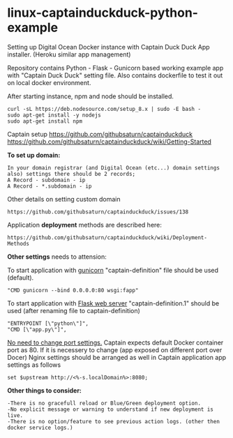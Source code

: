 # linux-captainduckduck-python-example
Setting up Digital Ocean Docker instance with Captain Duck Duck App installer. (Heroku similar app management)

Repository contains Python - Flask - Gunicorn based working example app with "Captain Duck Duck" setting file.
Also contains dockerfile to test it out on local docker environment.

After starting instance, npm and node should be installed.

	curl -sL https://deb.nodesource.com/setup_8.x | sudo -E bash -
	sudo apt-get install -y nodejs
	sudo apt-get install npm


Captain setup
	https://github.com/githubsaturn/captainduckduck
	https://github.com/githubsaturn/captainduckduck/wiki/Getting-Started


<b>To set up domain:</b>

	In your domain registrar (and Digital Ocean (etc...) domain settings also) settings there should be 2 records;
	A Record - subdomain - ip
	A Record - *.subdomain - ip

Other details on setting custom domain
	
	https://github.com/githubsaturn/captainduckduck/issues/138


Application <b>deployment</b> methods are described here:

	https://github.com/githubsaturn/captainduckduck/wiki/Deployment-Methods


<b>Other settings</b> needs to attension:

To start application with <u>gunicorn</u> "captain-definition" file should be used (default).

  	"CMD gunicorn --bind 0.0.0.0:80 wsgi:fapp"

To start application with <u>Flask web server</u> "captain-definition.1" should be used (after renaming file to captain-definition)

	"ENTRYPOINT [\"python\"]",
	"CMD [\"app.py\"]",	

<u>No need to change port settings.</u> Captain expects default Docker container port as 80.
If it is necessery to change (app exposed on different port over Docer) Nginx settings should be arranged as well in Captain application app settings as follows

	set $upstream http://<%-s.localDomain%>:8080;
	

<b>Other things to consider:</b>

	-There is no gracefull reload or Blue/Green deployment option.
	-No explicit message or warning to understand if new deployment is live.
	-There is no option/feature to see previous action logs. (other then docker service logs.)
